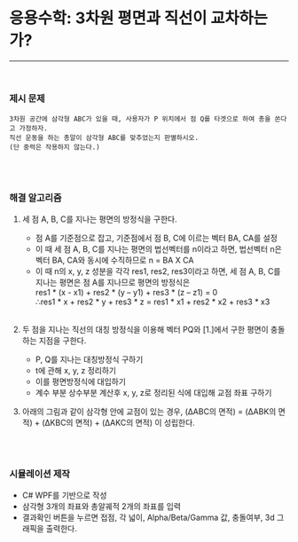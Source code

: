 # 응용수학: 3차원 평면과 직선이 교차하는가?
<hr>
<br>

### 제시 문제
```
3차원 공간에 삼각형 ABC가 있을 때, 사용자가 P 위치에서 점 Q를 타겟으로 하여 총을 쏜다고 가정하자.
직선 운동을 하는 총알이 삼각형 ABC를 맞추었는지 판별하시오.
(단 중력은 작용하지 않는다.)
```

<br><br>

### 해결 알고리즘
1. 세 점 A, B, C를 지나는 평면의 방정식을 구한다.
    - 점 A를 기준점으로 잡고, 기준점에서 점 B, C에 이르는 벡터 BA, CA를 설정
    - 이 때 세 점 A, B, C를 지나는 평면의 법선벡터를 n이라고 하면, 법선벡터 n은 벡터 BA, CA와 동시에 수직하므로 n = BA X CA
    - 이 때 n의 x, y, z 성분을 각각 res1, res2, res3이라고 하면, 세 점 A, B, C를 지나는
   평면은 점 A를 지나므로 평면의 방정식은 <br>
   res1 * (x - x1) + res2 * (y – y1) + res3 * (z – z1) = 0 <br>
   ∴res1 * x + res2 * y + res3 * z = res1 * x1 + res2 * x2 + res3 * x3
   <br>
   
2. 두 점을 지나는 직선의 대칭 방정식을 이용해 벡터 PQ와 [1.]에서 구한 평면이 충돌하는 지점을 구한다.
    - P, Q를 지나는 대칭방정식 구하기
    - t에 관해 x, y, z 정리하기
    - 이를 평면방정식에 대입하기
    - 계수 부분 상수부분 계산후 x, y, z로 정리된 식에 대입해 교점 좌표 구하기
  
3. 아래의 그림과 같이 삼각형 안에 교점이 있는 경우, (∆ABC의 면적) = (∆ABK의 면적) + (∆KBC의 면적) + (∆AKC의 면적) 이 성립한다. 

<br><br>

### 시뮬레이션 제작
- C# WPF를 기반으로 작성
- 삼각형 3개의 좌표와 총알궤적 2개의 좌표를 입력
- 결과확인 버튼을 누르면 접점, 각 넓이, Alpha/Beta/Gamma 값, 충돌여부, 3d 그래픽을 출력한다.
